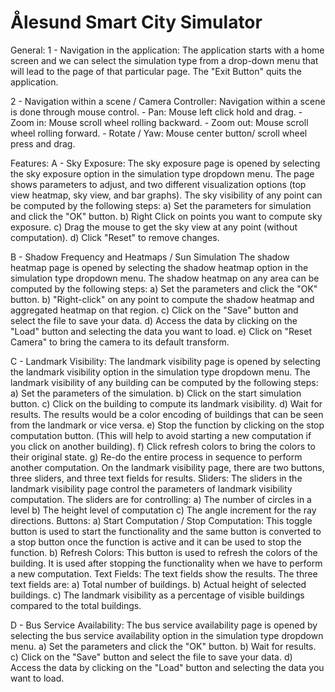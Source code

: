 # Ålesund Smart City Simulator

General:
1 - Navigation in the application:
    The application starts with a home screen and we can select the simulation type from a drop-down menu that will lead to the page of that particular page.
    The "Exit Button" quits the application.
    
2 - Navigation within a scene / Camera Controller:
    Navigation within a scene is done through mouse control.
      - Pan: Mouse left click hold and drag.
      - Zoom in: Mouse scroll wheel rolling backward.
      - Zoom out: Mouse scroll wheel rolling forward.
      - Rotate / Yaw: Mouse center button/ scroll wheel press and drag.

Features:
A - Sky Exposure:
    The sky exposure page is opened by selecting the sky exposure option in the simulation type dropdown menu.
    The page shows parameters to adjust, and two different visualization options (top view heatmap, sky view, and bar graphs).
    The sky visibility of any point can be computed by the following steps:
    a) Set the parameters for simulation and click the "OK" button.
    b) Right Click on points you want to compute sky exposure.
    c) Drag the mouse to get the sky view at any point (without computation).
    d) Click "Reset" to remove changes.

B - Shadow Frequency and Heatmaps / Sun Simulation
    The shadow heatmap page is opened by selecting the shadow heatmap option in the simulation type dropdown menu.
    The shadow heatmap on any area can be computed by the following steps:
    a) Set the parameters and click the "OK" button.
    b) "Right-click" on any point to compute the shadow heatmap and aggregated heatmap on that region.
    c) Click on the "Save" button and select the file to save your data.
    d) Access the data by clicking on the "Load" button and selecting the data you want to load.
    e) Click on "Reset Camera" to bring the camera to its default transform.

C - Landmark Visibility:
    The landmark visibility page is opened by selecting the landmark visibility option in the simulation type dropdown menu.
    The landmark visibility of any building can be computed by the following steps:
    a) Set the parameters of the simulation.
    b) Click on the start simulation button.
    c) Click on the building to compute its landmark visibility.
    d) Wait for results. The results would be a color encoding of buildings that can be seen from the landmark or vice versa.
    e) Stop the function by clicking on the stop computation button. (This will help to avoid starting a new computation if you click on another building).
    f) Click refresh colors to bring the colors to their original state.
    g) Re-do the entire process in sequence to perform another computation.
    On the landmark visibility page, there are two buttons, three sliders, and three text fields for results.
    Sliders:
      The sliders in the landmark visibility page control the parameters of landmark visibility computation. The sliders are for controlling:
        a) The number of circles in a level
        b) The height level of computation
        c) The angle increment for the ray directions.
    Buttons:
        a) Start Computation / Stop Computation: This toggle button is used to start the functionality and the same button is converted to a stop button once the function is active and it can be used to stop the function.
        b) Refresh Colors: This button is used to refresh the colors of the building. It is used after stopping the functionality when we have to perform a new computation.
    Text Fields:
      The text fields show the results. The three text fields are:
        a) Total number of buildings.
        b) Actual height of selected buildings.
        c) The landmark visibility as a percentage of visible buildings compared to the total buildings.
    

D - Bus Service Availability:
    The bus service availability page is opened by selecting the bus service availability option in the simulation type dropdown menu.
    a) Set the parameters and click the "OK" button.
    b) Wait for results.
    c) Click on the "Save" button and select the file to save your data.
    d) Access the data by clicking on the "Load" button and selecting the data you want to load.
